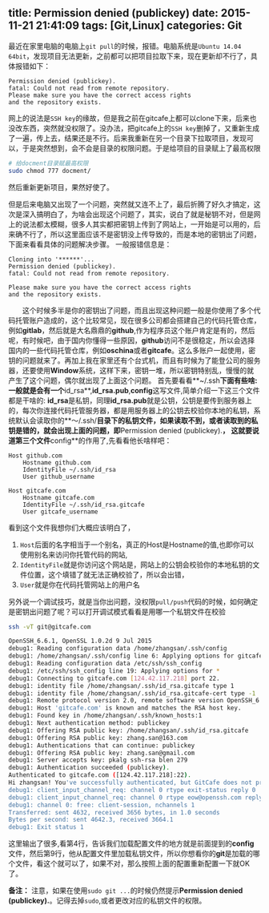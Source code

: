 title: Permission denied (publickey)
date: 2015-11-21 21:41:09
tags: [Git,Linux]
categories: Git
---
最近在家里电脑的电脑上`git pull`的时候，报错。电脑系统是`Ubuntu 14.04 64bit`，发现项目无法更新，之前都可以把项目拉取下来，现在更新却不行了，具体报错如下：
```
Permission denied (publickey). 
fatal: Could not read from remote repository. 
Please make sure you have the correct access rights 
and the repository exists.
```
网上的说法是`SSH key`的缘故，但是我之前在gitcafe上都可以clone下来，后来也没改东西，突然就没权限了。没办法，把gitcafe上的`SSH key`删掉了，又重新生成了一遍，传上去，结果还是不行。后来我重新在另一个目录下拉取项目，发现可以，于是突然想到，会不会是目录的权限问题。于是给项目的目录赋上了最高权限
```bash
# 给docment目录赋最高权限
sudo chmod 777 docment/
```
然后重新更新项目，果然好使了。

但是后来电脑又出现了一个问题，突然就又连不上了，最后折腾了好久才搞定，这次是深入搞明白了，为啥会出现这个问题了，其实，说白了就是秘钥不对，但是网上的说法都太模糊，很多人其实都把密钥上传到了网站上，一开始是可以用的，后来确不行了，所以这里面应该不是密钥没上传导致的，而是本地的密钥出了问题，下面来看看具体的问题解决步骤。
一般报错信息是：
```
Cloning into '******'...
Permission denied (publickey).
fatal: Could not read from remote repository.

Please make sure you have the correct access rights
and the repository exists.
```
　　这个时候多半是你的密钥出了问题，而且出现这种问题一般是你使用了多个代码托管账户造成的，这个比较常见，现在很多公司都会搭建自己的代码托管仓库，例如**gitlab**，然后就是大名鼎鼎的**github**,作为程序员这个账户肯定是有的，然后呢，有时候吧，由于国内你懂得一些原因，**github**访问不是很稳定，所以会选择国内的一些代码托管仓库，例如**oschina**或者**gitcafe**。这么多账户一起使用，密钥的问题就来了。再加上我在家里还有个台式机，而且有时候为了能登公司的服务器，还要使用**Window**系统，这样下来，密钥一堆，所以密钥特别乱，慢慢的就产生了这个问题，偶尔就出现了上面这个问题。
首先要看看**~/.ssh**下面有些啥:一般就是会有一个**id_rsa**,**id_rsa.pub**,**config**这写文件,简单介绍一下这三个文件都是干啥的:
**id_rsa**是私钥，同理**id_rsa.pub**就是公钥，公钥是要传到服务器上的，每次你连接代码托管服务器，都是用服务器上的公钥去校验你本地的私钥，系统默认会读取你的**～/.ssh/**目录下的私钥文件，如果读取不到，或者读取到的私钥是错的，就会出现上面的问题，即**Permission denied (publickey).**，
这就要说道第三个文件**config**的作用了,先看看他长啥样吧：
```
Host github.com
    Hostname github.com
    IdentityFile ~/.ssh/id_rsa
    User github_username 

Host gitcafe.com
    Hostname gitcafe.com
    IdentityFile ~/.ssh/id_rsa.gitcafe
    User gitcafe_username
```
看到这个文件我想你们大概应该明白了，
1. `Host`后面的名字相当于一个别名，真正的Host是Hostname的值,也即你可以使用别名来访问你托管代码的网站,
2. `IdentityFile`就是你访问这个网站是，网站上的公钥会校验你的本地私钥的文件位置，这个填错了就无法正确校验了，所以会出错，
3. `User`就是你在代码托管网站上的用户名

另外说一个调试技巧，就是当你出问题，没权限`pull/push`代码的时候，如何确定是密钥出问题了呢？可以打开调试模式看看是用哪一个私钥文件在校验
```bash
ssh -vT git@gitcafe.com

OpenSSH_6.6.1, OpenSSL 1.0.2d 9 Jul 2015
debug1: Reading configuration data /home/zhangsan/.ssh/config
debug1: /home/zhangsan/.ssh/config line 6: Applying options for gitcafe.com
debug1: Reading configuration data /etc/ssh/ssh_config
debug1: /etc/ssh/ssh_config line 19: Applying options for *
debug1: Connecting to gitcafe.com [124.42.117.218] port 22.
debug1: identity file /home/zhangsan/.ssh/id_rsa.gitcafe type 1
debug1: identity file /home/zhangsan/.ssh/id_rsa.gitcafe-cert type -1
debug1: Remote protocol version 2.0, remote software version OpenSSH_6.6.1p1 Ubuntu-2ubuntu2.3
debug1: Host 'gitcafe.com' is known and matches the RSA host key.
debug1: Found key in /home/zhangsan/.ssh/known_hosts:1
debug1: Next authentication method: publickey
debug1: Offering RSA public key: /home/zhangsan/.ssh/id_rsa.gitcafe
debug1: Offering RSA public key: zhang.san@163.com
debug1: Authentications that can continue: publickey
debug1: Offering RSA public key: zhang.san@gmail.com
debug1: Server accepts key: pkalg ssh-rsa blen 279
debug1: Authentication succeeded (publickey).
Authenticated to gitcafe.com ([124.42.117.218]:22).
Hi zhangsan! You've successfully authenticated, but GitCafe does not provide shell access.
debug1: client_input_channel_req: channel 0 rtype exit-status reply 0
debug1: client_input_channel_req: channel 0 rtype eow@openssh.com reply 0
debug1: channel 0: free: client-session, nchannels 1
Transferred: sent 4632, received 3656 bytes, in 1.0 seconds
Bytes per second: sent 4642.3, received 3664.1
debug1: Exit status 1
```
这里输出了很多,看第4行，告诉我们加载配置文件的地方就是前面提到的**config**文件，然后第9行，他从配置文件里加载私钥文件，所以你想看你的**git**是加载的哪个文件，看这个就可以了，如果不对，那么按照上面的配置重新配置一下就OK了。

**备注：** 注意，如果在使用`sudo git ...`的时候仍然提示**Permission denied (publickey).**。记得去掉`sudo`,或者更改对应的私钥文件的权限。
